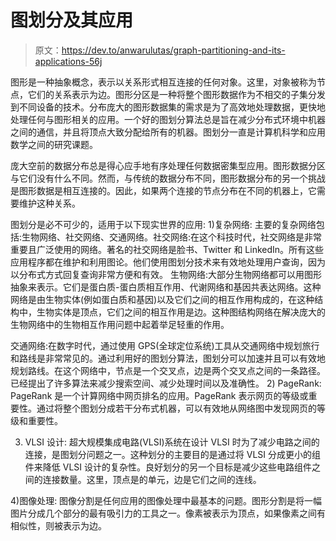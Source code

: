 # 图划分及其应用

> 原文：<https://dev.to/anwarulutas/graph-partitioning-and-its-applications-56j>

图形是一种抽象概念，表示以关系形式相互连接的任何对象。这里，对象被称为节点，它们的关系表示为边。图形分区是一种将整个图形数据作为不相交的子集分发到不同设备的技术。分布庞大的图形数据集的需求是为了高效地处理数据，更快地处理任何与图形相关的应用。一个好的图划分算法总是旨在减少分布式环境中机器之间的通信，并且将顶点大致分配给所有的机器。图划分一直是计算机科学和应用数学之间的研究课题。

庞大空前的数据分布总是得心应手地有序处理任何数据密集型应用。图形数据分区与它们没有什么不同。然而，与传统的数据分布不同，图形数据分布的另一个挑战是图形数据是相互连接的。因此，如果两个连接的节点分布在不同的机器上，它需要维护这种关系。

图划分是必不可少的，适用于以下现实世界的应用:
1)复杂网络:
主要的复杂网络包括:生物网络、社交网络、交通网络。社交网络:在这个科技时代，社交网络是非常重要且广泛使用的网络。著名的社交网络是脸书、Twitter 和 LinkedIn。所有这些应用程序都在维护和利用图论。他们使用图划分技术来有效地处理用户查询，因为以分布式方式回复查询非常方便和有效。
生物网络:大部分生物网络都可以用图形抽象来表示。它们是蛋白质-蛋白质相互作用、代谢网络和基因共表达网络。这种网络是由生物实体(例如蛋白质和基因)以及它们之间的相互作用构成的，在这种结构中，生物实体是顶点，它们之间的相互作用是边。这种图结构网络在解决庞大的生物网络中的生物相互作用问题中起着举足轻重的作用。

交通网络:在数字时代，通过使用 GPS(全球定位系统)工具从交通网络中规划旅行和路线是非常常见的。通过利用好的图划分算法，图划分可以加速并且可以有效地规划路线。在这个网络中，节点是一个交叉点，边是两个交叉点之间的一条路径。已经提出了许多算法来减少搜索空间、减少处理时间以及准确性。
2) PageRank:
PageRank 是一个计算网络中网页排名的应用。PageRank 表示网页的等级或重要性。通过将整个图划分成若干分布式机器，可以有效地从网络图中发现网页的等级和重要性。

3) VLSI 设计:
超大规模集成电路(VLSI)系统在设计 VLSI 时为了减少电路之间的连接，是图划分问题之一。这种划分的主要目的是通过将 VLSI 分成更小的组件来降低 VLSI 设计的复杂性。良好划分的另一个目标是减少这些电路组件之间的连接数量。这里，顶点是的单元，边是它们之间的连线。

4)图像处理:
图像分割是任何应用的图像处理中最基本的问题。图形分割是将一幅图片分成几个部分的最有吸引力的工具之一。像素被表示为顶点，如果像素之间有相似性，则被表示为边。
